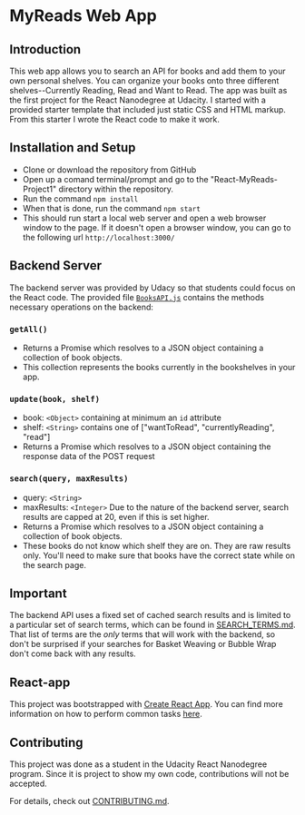 # MyReads Web App

## Introduction
This web app allows you to search an API for books and add them to your own personal shelves. You can organize your books onto three different shelves--Currently Reading, Read and Want to Read. The app was built as the first project for the React Nanodegree at Udacity. I started with a provided starter template that included just static CSS and HTML markup. From this starter I wrote the React code to make it work.

## Installation and Setup
- Clone or download the repository from GitHub
- Open up a comand terminal/prompt and go to the "React-MyReads-Project1" directory within the repository.
- Run the command `npm install`
- When that is done, run the command `npm start`
- This should run start a local web server and open a web browser window to the page. If it doesn't open a browser window, you can go to the following url `http://localhost:3000/`

## Backend Server

The backend server was provided by Udacy so that students could focus on the React code. The provided file [`BooksAPI.js`](src/BooksAPI.js) contains the methods necessary operations on the backend:

### `getAll()`
* Returns a Promise which resolves to a JSON object containing a collection of book objects.
* This collection represents the books currently in the bookshelves in your app.

### `update(book, shelf)`
* book: `<Object>` containing at minimum an `id` attribute
* shelf: `<String>` contains one of ["wantToRead", "currentlyReading", "read"]
* Returns a Promise which resolves to a JSON object containing the response data of the POST request

### `search(query, maxResults)`
* query: `<String>`
* maxResults: `<Integer>` Due to the nature of the backend server, search results are capped at 20, even if this is set higher.
* Returns a Promise which resolves to a JSON object containing a collection of book objects.
* These books do not know which shelf they are on. They are raw results only. You'll need to make sure that books have the correct state while on the search page.

## Important
The backend API uses a fixed set of cached search results and is limited to a particular set of search terms, which can be found in [SEARCH_TERMS.md](SEARCH_TERMS.md). That list of terms are the _only_ terms that will work with the backend, so don't be surprised if your searches for Basket Weaving or Bubble Wrap don't come back with any results.

## React-app

This project was bootstrapped with [Create React App](https://github.com/facebookincubator/create-react-app). You can find more information on how to perform common tasks [here](https://github.com/facebookincubator/create-react-app/blob/master/packages/react-scripts/template/README.md).

## Contributing

This project was done as a student in the Udacity React Nanodegree program. Since it is project to show my own code, contributions will not be accepted.

For details, check out [CONTRIBUTING.md](CONTRIBUTING.md).
